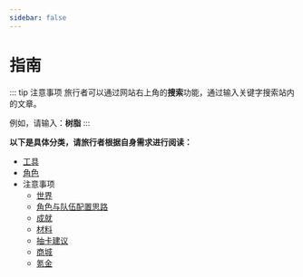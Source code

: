 ```yaml
---
sidebar: false
---
```


# 指南

::: tip 注意事项
旅行者可以通过网站右上角的**搜索**功能，通过输入关键字搜索站内的文章。

例如，请输入：**树脂**
:::

**以下是具体分类，请旅行者根据自身需求进行阅读：**

- [工具](tools/README.md)
- [角色](characters/README.md)
- 注意事项
    - [世界](precautions/world/README.md)
    - [角色与队伍配置思路](precautions/character-and-party-collocation-ideas/README.md)
    - [成就](precautions/achievements/README.md)
    - [材料](precautions/materials/README.md)
    - [抽卡建议](precautions/gacha-recommendations/README.md)
    - [商城](precautions/shop/README.md)
    - [氪金](precautions/top-up/README.md)
